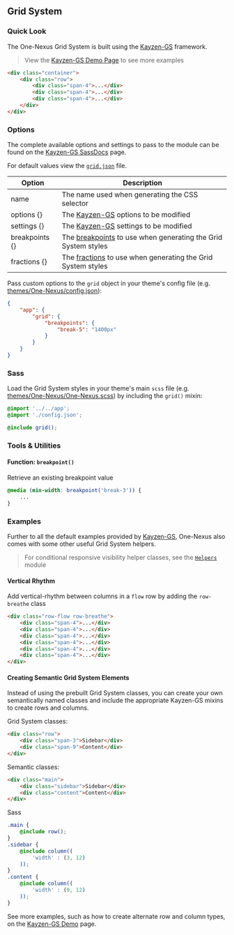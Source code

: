 ## Grid System

### Quick Look

The One-Nexus Grid System is built using the [Kayzen-GS](https://github.com/esr360/Kayzen-GS) framework.

> View the [Kayzen-GS Demo Page](http://esr360.github.io/Kayzen-GS/) to see more examples

```html
<div class="container">
    <div class="row">
        <div class="span-4">...</div>
        <div class="span-4">...</div>
        <div class="span-4">...</div>
    </div>
</div>
```

### Options

The complete available options and settings to pass to the module can be found on the [Kayzen-GS SassDocs](http://esr360.github.io/Kayzen-GS/docs/#variable-kayzenGS) page.

For default values view the [`grid.json`](grid.json) file.

<table class="table">
    <thead>
        <tr>
            <th>Option</th>
            <th>Description</th>
        </tr>
    </thead>
    <tbody>
        <tr>
            <td>name</td>
            <td>The name used when generating the CSS selector</td>
        </tr>
        <tr>
            <td>options {}</td>
            <td>The <a href="http://esr360.github.io/Kayzen-GS/docs/#variable-kayzenGS">Kayzen-GS</a> options to be modified</td>
        </tr>
        <tr>
            <td>settings {}</td>
            <td>The <a href="http://esr360.github.io/Kayzen-GS/docs/#variable-kayzenGS">Kayzen-GS</a> settings to be modified</td>
        </tr>
        <tr>
            <td>breakpoints {}</td>
            <td>The <a href="https://github.com/esr360/Kayzen-GS#breakpoints">breakpoints</a> to use when generating the Grid System styles</td>
        </tr>
        <tr>
            <td>fractions {}</td>
            <td>The <a href="https://github.com/esr360/Kayzen-GS#fractions">fractions</a> to use when generating the Grid System styles</td>
        </tr>
    </tbody>
</table>

Pass custom options to the `grid` object in your theme's config file (e.g. [themes/One-Nexus/config.json](../../../themes/One-Nexus/config.json)):

```json
{
    "app": {
        "grid": {
            "breakpoints": {
                "break-5": "1400px"
            }
        }
    }
}
```

### Sass

Load the Grid System styles in your theme's main `scss` file (e.g. [themes/One-Nexus/One-Nexus.scss](../../../themes/One-Nexus/One-Nexus.scss)) by including the `grid()` mixin:

```scss
@import '../../app';
@import './config.json';

@include grid();
```

### Tools & Utilities

#### Function: `breakpoint()`

Retrieve an existing breakpoint value

```scss
@media (min-width: breakpoint('break-3')) {
    ...
}
```

### Examples

Further to all the default examples provided by [Kayzen-GS](http://esr360.github.io/Kayzen-GS/), One-Nexus also comes with some other useful Grid System helpers.

> For conditional responsive visibility helper classes, see the [`Helpers`](https://github.com/esr360/One-Nexus/tree/master/src/modules/utilities/helpers#min-bp) module

#### Vertical Rhythm

Add vertical-rhythm between columns in a `flow` row by adding the `row-breathe` class

```html
<div class="row-flow row-breathe">
    <div class="span-4">...</div>
    <div class="span-4">...</div>
    <div class="span-4">...</div>
    <div class="span-4">...</div>
    <div class="span-4">...</div>
    <div class="span-4">...</div>
</div>
```

#### Creating Semantic Grid System Elements

Instead of using the prebuilt Grid System classes, you can create your own semantically named classes and include the appropriate Kayzen-GS mixins to create rows and columns.

Grid System classes:

```html
<div class="row">
    <div class="span-3">Sidebar</div>
    <div class="span-9">Content</div>
</div>
```

Semantic classes:

```html
<div class="main">
    <div class="sidebar">Sidebar</div>
    <div class="content">Content</div>
</div>
```

Sass

```scss
.main {
    @include row();
}
.sidebar {
    @include column((
        'width' : (3, 12)
    ));
}
.content {
    @include column((
        'width' : (9, 12)
    ));
}
```

See more examples, such as how to create alternate row and column types, on the [Kayzen-GS Demo](http://esr360.github.io/Kayzen-GS/#semantic-basic-example) page.